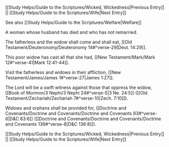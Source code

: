 [[Study Helps/Guide to the Scriptures/Wicked, Wickedness|Previous Entry]]  ||  [[Study Helps/Guide to the Scriptures/Wife|Next Entry]]

 See also [[Study Helps/Guide to the Scriptures/Welfare|Welfare]]

 A woman whose husband has died and who has not remarried.

 The fatherless and the widow shall come and shall eat, [[Old Testament/Deuteronomy/Deuteronomy 14#^verse-29|Deut. 14:29]].

 This poor widow has cast all that she had, [[New Testament/Mark/Mark 12#^verse-41|Mark 12:41-44]].

 Visit the fatherless and widows in their affliction, [[New Testament/James/James 1#^verse-27|James 1:27]].

 The Lord will be a swift witness against those that oppress the widow, [[Book of Mormon/3 Nephi/3 Nephi 24#^verse-5|3 Ne. 24:5]] ([[Old Testament/Zechariah/Zechariah 7#^verse-10|Zech. 7:10]]).

 Widows and orphans shall be provided for, [[Doctrine and Covenants/Doctrine and Covenants/Doctrine and Covenants 83#^verse-6|D&C 83:6]] ([[Doctrine and Covenants/Doctrine and Covenants/Doctrine and Covenants 136#^verse-8|D&C 136:8]]).

[[Study Helps/Guide to the Scriptures/Wicked, Wickedness|Previous Entry]]  ||  [[Study Helps/Guide to the Scriptures/Wife|Next Entry]]